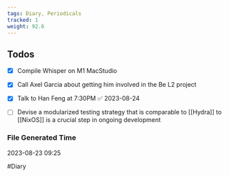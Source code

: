 ```yaml
---
tags: Diary, Periodicals
tracked: 1
weight: 92.6
---
```


## Todos
- [x] Compile Whisper on M1 MacStudio
- [x] Call Axel Garcia about getting him involved in the Be L2 project
- [x] Talk to Han Feng at 7:30PM ✅ 2023-08-24
- [ ] Devise a modularized testing strategy that is comparable to [[Hydra]] to [[NixOS]] is a crucial step in ongoing development


### File Generated Time
2023-08-23 09:25

#Diary 